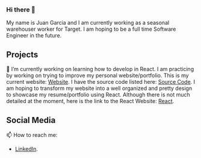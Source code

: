 ### Hi there 👋

My name is Juan Garcia and I am currently working as a seasonal warehouser worker for Target. I am hoping to be a full time Software Engineer in the future. <br />

## Projects
🔭 I’m currently working on learning how to develop in React. I am practicing by working on trying to improve my personal website/portfolio. This is my current website: [Website](https://juanalfredogarciajr.com/).  I have the source code listed here: [Source Code](https://github.com/jgarcia45/jgarcia45.github.io). I am hoping to transform my website into a well organized and pretty design to showcase my resume/portfolio using React. Although there is not much detailed at the moment, here is the link to the React Website: [React](https://portfolio-cdb71.web.app/).

## Social Media
📫 How to reach me: 
- [LinkedIn](https://www.linkedin.com/in/jgarcia45/).

<!--
**jgarcia45/jgarcia45** is a ✨ _special_ ✨ repository because its `README.md` (this file) appears on your GitHub profile.

Here are some ideas to get you started:

- 🔭 I’m currently working on ...
- 🌱 I’m currently learning ...
- 👯 I’m looking to collaborate on ...
- 🤔 I’m looking for help with ...
- 💬 Ask me about ...
- 📫 How to reach me: ...
- 😄 Pronouns: ...
- ⚡ Fun fact: ...
-->
